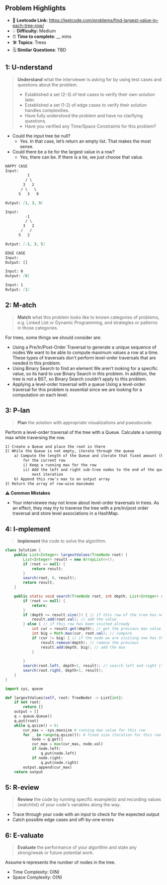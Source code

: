 ## Problem Highlights

* 🔗 **Leetcode Link:** <https://leetcode.com/problems/find-largest-value-in-each-tree-row/>
* 💡 **Difficulty:** Medium
* ⏰ **Time to complete**: __ mins
* 🛠️ **Topics**: Trees
* 🗒️ **Similar Questions**: TBD
    
## 1: U-nderstand
 
> **Understand** what the interviewer is asking for by using test cases and questions about the problem.
> 
> - Established a set (2-3) of test cases to verify their own solution later.
> - Established a set (1-2) of edge cases to verify their solution handles complexities.
> - Have fully understood the problem and have no clarifying questions.
> - Have you verified any Time/Space Constraints for this problem?

- Could the input tree be null?
  - Yes. In that case, let’s return an empty list. That makes the most sense.
- Could there be a tie for the largest value in a row?
  - Yes, there can be. If there is a tie, we just choose that value.
   
```markdown
HAPPY CASE
Input: 
          1
         / \
        3   2
       / \   \  
      5   3   9 

Output: [1, 3, 9]

Input: 
         -1
         / \
        3   2
       /   /    
      5   2     

Output: [-1, 3, 5]

EDGE CASE
Input: 
Output: []

Input: 0
Output: [0]

Input: 1
Output: [1]
```   
    
## 2: M-atch

<!-- See https://docs.google.com/document/d/1hYT1hoOJ6pFIt8A5q-PIZmYP7pB4WqlzyUJgFx9x2mY/edit#heading=h.ya2de4n4zsds for list of algorithms based on question type-->

> **Match** what this problem looks like to known categories of problems, e.g. Linked List or Dynamic Programming, and strategies or patterns in those categories.


For trees, some things we should consider are:

- Using a Pre/In/Post-Order Traversal to generate a unique sequence of nodes
We want to be able to compute maximum values a row at a time. These types of traversals don’t perform level-order traversals that are needed in this problem.
- Using Binary Search to find an element
We aren’t looking for a specific value, so its hard to use Binary Search in this problem. In addition, the tree is not a BST, so Binary Search couldn’t apply to this problem.
- Applying a level-order traversal with a queue
Using a level-order traversal for this problem is essential since we are looking for a computation on each level.


## 3: P-lan

> **Plan** the solution with appropriate visualizations and pseudocode.

Perform a level-order traversal of the tree with a Queue. Calculate a running max while traversing the row.

```markdown
1) Create a Queue and place the root in there
2) While the Queue is not empty, iterate through the queue
    a) Compute the length of the Queue and iterate that fixed amount (k) 
        for the current row
        i) Keep a running max for the row
        ii) Add the left and right sub-tree nodes to the end of the queue for the 
            next iteration
    b) Append this row's max to an output array
3) Return the array of row-wise maximums
```

**⚠️ Common Mistakes**

* Your interviewee may not know about level-order traversals in trees. As an effect, they may try to traverse the tree with a pre/in/post order traversal and store level associations in a HashMap.

## 4: I-mplement

> **Implement** the code to solve the algorithm.

```java
class Solution {
    public List<Integer> largestValues(TreeNode root) {
        List<Integer> result = new ArrayList<>();
        if (root == null) {
            return result;
        }
        search(root, 0, result);
        return result;
    }

    public static void search(TreeNode root, int depth, List<Integer> result) {
        if (root == null) {
            return;
        }
        if (depth >= result.size()) { // if this row of the tree has not been visited yet
            result.add(root.val); // add the value
        } else { // if this row has been visited already
            int cur = result.get(depth); // get the previous max value of the row
            int big = Math.max(cur, root.val); // compare
            if (cur != big) { // if the node we are visiting now has the max value
                result.remove(depth); // remove the previous
                result.add(depth, big); // add the max
            }
            
        }
        search(root.left, depth+1, result); // search left and right (the order does not matter)
        search(root.right, depth+1, result);
    }
}
```
```python
import sys, queue

def largestValues(self, root: TreeNode) -> List[int]:
    if not root:
        return []
    output = []
    q = queue.Queue()
    q.put(root)
    while q.qsize() > 0:
        cur_max = -sys.maxsize # running max value for this row
        for _ in range(q.qsize()): # fixed size iteration for this row
            node = q.get()
            cur_max = max(cur_max, node.val)
            if node.left:
                q.put(node.left)
            if node.right:
                q.put(node.right)
        output.append(cur_max)
    return output
```
    
## 5: R-eview

> **Review** the code by running specific example(s) and recording values (watchlist) of your code's variables along the way.

- Trace through your code with an input to check for the expected output
- Catch possible edge cases and off-by-one errors

## 6: E-valuate

> **Evaluate** the performance of your algorithm and state any strong/weak or future potential work.

Assume `N` represents the number of nodes in the tree.

* Time Complexity: O(N)
* Space Complexity: O(N)